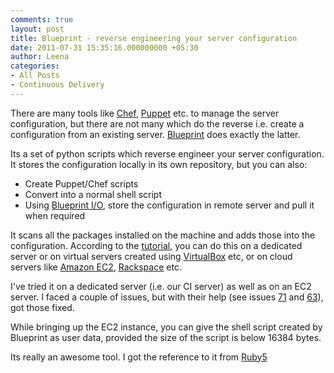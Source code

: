 ```yaml
---
comments: true
layout: post
title: Blueprint - reverse engineering your server configuration
date: 2011-07-31 15:35:16.000000000 +05:30
author: Leena
categories:
- All Posts
- Continuous Delivery
---
```

There are many tools like <a href="http://wiki.opscode.com/display/chef/Home">Chef</a>, <a href="http://projects.puppetlabs.com/projects/puppet">Puppet</a> etc. to manage the server configuration, but there are not many which do the reverse i.e. create a configuration from an existing server. <a href="https://github.com/devstructure/blueprint">Blueprint</a> does exactly the latter.

Its a set of python scripts which reverse engineer your server configuration. It stores the configuration locally in its own repository, but you can also:
<ul>
	<li>Create Puppet/Chef scripts</li>
	<li>Convert into a normal shell script</li>
	<li>Using <a href="https://github.com/devstructure/blueprint-io">Blueprint I/O</a>, store the configuration in remote server and pull it when required</li>
</ul>
It scans all the packages installed on the machine and adds those into the configuration. According to the <a href="https://devstructure.com/docs/tutorial.html">tutorial</a>, you can do this on a dedicated server or on virtual servers created using <a href="http://www.virtualbox.org/">VirtualBox</a> etc, or on cloud servers like <a href="http://aws.amazon.com/ec2">Amazon EC2</a>, <a href="http://www.rackspacecloud.com/cloud_hosting_products/servers">Rackspace</a> etc.

I've tried it on a dedicated server (i.e. our CI server) as well as on an EC2 server. I faced a couple of issues, but with their help (see issues <a href="https://github.com/devstructure/blueprint/issues/71">71</a> and <a href="https://github.com/devstructure/blueprint/issues/63">63</a>), got those fixed.

While bringing up the EC2 instance, you can give the shell script created by Blueprint as user data, provided the size of the script is below 16384 bytes.

Its really an awesome tool. I got the reference to it from <a href="http://ruby5.envylabs.com/episodes/189-episode-186-june-24-2011/stories/1668-blueprint">Ruby5</a>
